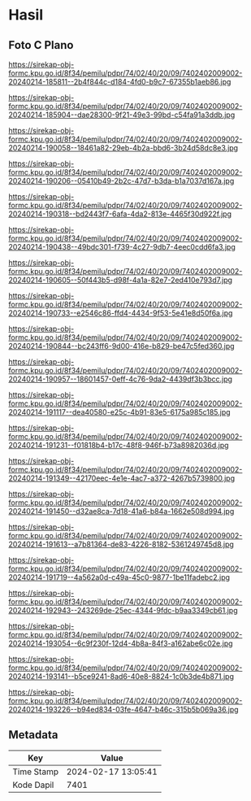 # Hasil

## Foto C Plano

https://sirekap-obj-formc.kpu.go.id/8f34/pemilu/pdpr/74/02/40/20/09/7402402009002-20240214-185811--2b4f844c-d184-4fd0-b9c7-67355b1aeb86.jpg

https://sirekap-obj-formc.kpu.go.id/8f34/pemilu/pdpr/74/02/40/20/09/7402402009002-20240214-185904--dae28300-9f21-49e3-99bd-c54fa91a3ddb.jpg

https://sirekap-obj-formc.kpu.go.id/8f34/pemilu/pdpr/74/02/40/20/09/7402402009002-20240214-190058--18461a82-29eb-4b2a-bbd6-3b24d58dc8e3.jpg

https://sirekap-obj-formc.kpu.go.id/8f34/pemilu/pdpr/74/02/40/20/09/7402402009002-20240214-190206--05410b49-2b2c-47d7-b3da-b1a7037d167a.jpg

https://sirekap-obj-formc.kpu.go.id/8f34/pemilu/pdpr/74/02/40/20/09/7402402009002-20240214-190318--bd2443f7-6afa-4da2-813e-4465f30d922f.jpg

https://sirekap-obj-formc.kpu.go.id/8f34/pemilu/pdpr/74/02/40/20/09/7402402009002-20240214-190438--49bdc301-f739-4c27-9db7-4eec0cdd6fa3.jpg

https://sirekap-obj-formc.kpu.go.id/8f34/pemilu/pdpr/74/02/40/20/09/7402402009002-20240214-190605--50f443b5-d98f-4a1a-82e7-2ed410e793d7.jpg

https://sirekap-obj-formc.kpu.go.id/8f34/pemilu/pdpr/74/02/40/20/09/7402402009002-20240214-190733--e2546c86-ffd4-4434-9f53-5e41e8d50f6a.jpg

https://sirekap-obj-formc.kpu.go.id/8f34/pemilu/pdpr/74/02/40/20/09/7402402009002-20240214-190844--bc243ff6-9d00-416e-b829-be47c5fed360.jpg

https://sirekap-obj-formc.kpu.go.id/8f34/pemilu/pdpr/74/02/40/20/09/7402402009002-20240214-190957--18601457-0eff-4c76-9da2-4439df3b3bcc.jpg

https://sirekap-obj-formc.kpu.go.id/8f34/pemilu/pdpr/74/02/40/20/09/7402402009002-20240214-191117--dea40580-e25c-4b91-83e5-6175a985c185.jpg

https://sirekap-obj-formc.kpu.go.id/8f34/pemilu/pdpr/74/02/40/20/09/7402402009002-20240214-191231--f01818b4-b17c-48f8-946f-b73a8982036d.jpg

https://sirekap-obj-formc.kpu.go.id/8f34/pemilu/pdpr/74/02/40/20/09/7402402009002-20240214-191349--42170eec-4e1e-4ac7-a372-4267b5739800.jpg

https://sirekap-obj-formc.kpu.go.id/8f34/pemilu/pdpr/74/02/40/20/09/7402402009002-20240214-191450--d32ae8ca-7d18-41a6-b84a-1662e508d994.jpg

https://sirekap-obj-formc.kpu.go.id/8f34/pemilu/pdpr/74/02/40/20/09/7402402009002-20240214-191613--a7b81364-de83-4226-8182-5361249745d8.jpg

https://sirekap-obj-formc.kpu.go.id/8f34/pemilu/pdpr/74/02/40/20/09/7402402009002-20240214-191719--4a562a0d-c49a-45c0-9877-1be11fadebc2.jpg

https://sirekap-obj-formc.kpu.go.id/8f34/pemilu/pdpr/74/02/40/20/09/7402402009002-20240214-192943--243269de-25ec-4344-9fdc-b9aa3349cb61.jpg

https://sirekap-obj-formc.kpu.go.id/8f34/pemilu/pdpr/74/02/40/20/09/7402402009002-20240214-193054--6c9f230f-12d4-4b8a-84f3-a162abe6c02e.jpg

https://sirekap-obj-formc.kpu.go.id/8f34/pemilu/pdpr/74/02/40/20/09/7402402009002-20240214-193141--b5ce9241-8ad6-40e8-8824-1c0b3de4b871.jpg

https://sirekap-obj-formc.kpu.go.id/8f34/pemilu/pdpr/74/02/40/20/09/7402402009002-20240214-193226--b94ed834-03fe-4647-b46c-315b5b069a36.jpg


## Metadata

| Key        | Value               |
| ---------- | ------------------- |
| Time Stamp | 2024-02-17 13:05:41 |
| Kode Dapil | 7401                |



